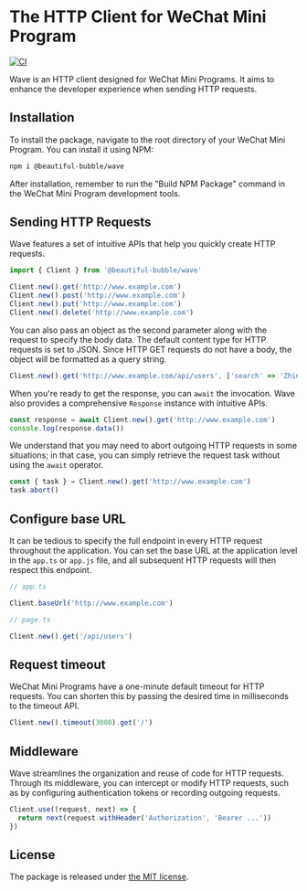 # The HTTP Client for WeChat Mini Program

[![CI](https://github.com/Beautiful-Bubble/wave/actions/workflows/ci.yml/badge.svg)](https://github.com/Beautiful-Bubble/wave/actions/workflows/ci.yml)

Wave is an HTTP client designed for WeChat Mini Programs. It aims to enhance
the developer experience when sending HTTP requests.

## Installation

To install the package, navigate to the root directory of your WeChat Mini
Program. You can install it using NPM:

```bash
npm i @beautiful-bubble/wave
```

After installation, remember to run the "Build NPM Package" command in the
WeChat Mini Program development tools.

## Sending HTTP Requests

Wave features a set of intuitive APIs that help you quickly create HTTP
requests.

```ts
import { Client } from '@beautiful-bubble/wave'

Client.new().get('http://www.example.com')
Client.new().post('http://www.example.com')
Client.new().put('http://www.example.com')
Client.new().delete('http://www.example.com')
```

You can also pass an object as the second parameter along with the request to
specify the body data. The default content type for HTTP requests is set to
JSON. Since HTTP GET requests do not have a body, the object will be formatted
as a query string.

```ts
Client.new().get('http://www.example.com/api/users', ['search' => 'Zhineng'])
```

When you're ready to get the response, you can `await` the invocation. Wave
also provides a comprehensive `Response` instance with intuitive APIs.

```ts
const response = await Client.new().get('http://www.example.com')
console.log(response.data())
```

We understand that you may need to abort outgoing HTTP requests in some
situations; in that case, you can simply retrieve the request task without
using the `await` operator.

```ts
const { task } = Client.new().get('http://www.example.com')
task.abort()
```

## Configure base URL

It can be tedious to specify the full endpoint in every HTTP request throughout
the application. You can set the base URL at the application level in the
`app.ts` or `app.js` file, and all subsequent HTTP requests will then respect
this endpoint.

```ts
// app.ts

Client.baseUrl('http://www.example.com')

// page.ts

Client.new().get('/api/users')
```

## Request timeout

WeChat Mini Programs have a one-minute default timeout for HTTP requests.
You can shorten this by passing the desired time in milliseconds to the
timeout API.

```ts
Client.new().timeout(3000).get('/')
```

## Middleware

Wave streamlines the organization and reuse of code for HTTP requests. Through
its middleware, you can intercept or modify HTTP requests, such as by
configuring authentication tokens or recording outgoing requests.

```ts
Client.use((request, next) => {
  return next(request.withHeader('Authorization', 'Bearer ...'))
})
```

## License

The package is released under [the MIT license](LICENSE).
